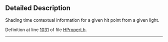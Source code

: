 ## Detailed Description

Shading time contextual information for a given hit point from a given light.

Definition at line <a href="HPropert_8h-source.md#l01031" class="el">1031</a> of file <a href="HPropert_8h-source.md" class="el">HPropert.h</a>.

------------------------------------------------------------------------

